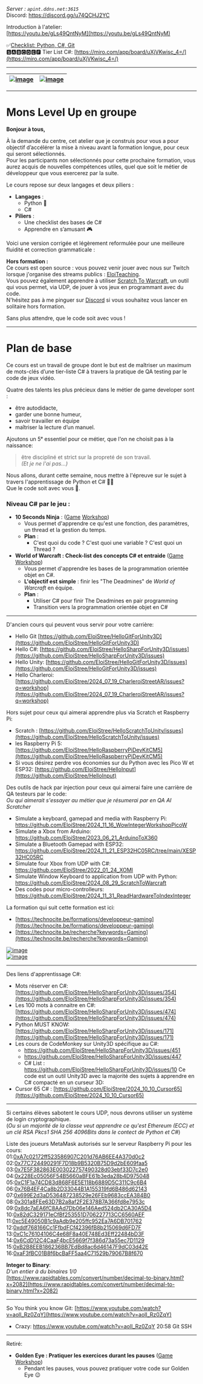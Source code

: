 _Server : `apint.ddns.net:3615`_  
Discord: https://discord.gg/u74QCHJ2YC  

Introduction à l'atelier:       
[https://youtu.be/gLs49QntNyM](https://youtu.be/gLs49QntNyM)    
  
✅[Checklist: Python, C#, Git](https://docs.google.com/spreadsheets/d/15BQ1OqLn9omeHH6yPuqSO0Ip6XeQ0CktMDebbJCkarU/edit?usp=sharing)   
🆂🅰🅱🅲🅳🅴🅵 Tier List C#: [https://miro.com/app/board/uXjVKwisc_4=/](https://miro.com/app/board/uXjVKwisc_4=/)  


--------------------------------

|[![image](https://github.com/user-attachments/assets/06381aed-d452-410f-bf3d-b915ec865dd5)](https://technocite.be) | [![image](https://github.com/user-attachments/assets/aeb7ae4c-a8a5-4c7a-8888-0d43c28c6320)](https://maracas-studio.com) |
| - | - |


--------------
# Mons Level Up en groupe

**Bonjour à tous,**

À la demande du centre, cet atelier que je construis pour vous a pour objectif d’accélérer la mise à niveau avant la formation longue, pour ceux qui seront sélectionnés.  
Pour les participants non sélectionnés pour cette prochaine formation, vous aurez acquis de nouvelles compétences utiles, quel que soit le métier de développeur que vous exercerez par la suite.  

Le cours repose sur deux langages et deux piliers :  
- **Langages** :  
  - Python 🐍 
  - C#  
- **Piliers** :  
  - Une checklist des bases de C#  
  - Apprendre en s’amusant 🎮  

Voici une version corrigée et légèrement reformulée pour une meilleure fluidité et correction grammaticale :  

**Hors formation :**    
Ce cours est open source : vous pouvez venir jouer avec nous sur Twitch lorsque j'organise des streams publics : [EloiTeaching](https://www.twitch.tv/eloiteaching).  
Vous pouvez également apprendre à utiliser [Scratch To Warcraft](https://github.com/EloiStree/2024_08_29_ScratchToWarcraft), un outil qui vous permet, via UDP, de jouer à vos jeux en programmant avec du code.  
N'hésitez pas à me pinguer sur [Discord](https://discord.com/invite/UuWWpQMEYh) si vous souhaitez vous lancer en solitaire hors formation.  


Sans plus attendre, que le code soit avec vous !  

--------------

# Plan de base


Ce cours est un travail de groupe dont le but est de maîtriser un maximum de mots-clés d’une tier-liste C# à travers la pratique de QA testing par le code de jeux vidéo.  

Quatre des talents les plus précieux dans le métier de game developer sont : 
- être autodidacte,
- garder une bonne humeur,
- savoir travailler en équipe
- maîtriser la lecture d’un manuel.
  
Ajoutons un 5ᵉ essentiel pour ce métier, que l'on ne choisit pas à la naissance:       
> être discipliné et strict sur la propreté de son travail.     
_(Et je ne l'ai pas...)_    
  

Nous allons, durant cette semaine, nous mettre à l'épreuve sur le sujet à travers l'apprentissage de Python et C# 🧙‍♂️  
Que le code soit avec vous 🔦.  


### **Niveau C# par le jeu :**  

- **10 Seconds Ninja** : ([Game](https://github.com/EloiStree/2025_02_03_MonsLevelUpInGroup/issues/3) [Workshop](https://github.com/EloiStree/2025_02_03_MonsLevelUpInGroup/issues/10))  
  - Vous permet d'apprendre ce qu'est une fonction, des paramètres, un thread et la gestion du temps.  
  - **Plan** :  
    - C'est quoi du code ? C'est quoi une variable ? C'est quoi un Thread ?
- **World of Warcraft : Check-list des concepts C# et entraide** ([Game](https://github.com/EloiStree/2025_02_03_MonsLevelUpInGroup/issues/8) [Workshop](https://github.com/EloiStree/2025_02_03_MonsLevelUpInGroup/issues/22))  
  - Vous permet d'apprendre les bases de la programmation orientée objet en C#.  
  - **L'objectif est simple** : finir les "The Deadmines" de *World of Warcraft* en équipe.  
  - **Plan** :  
    - Utiliser C# pour finir The Deadmines en pair programming  
    - Transition vers la programmation orientée objet en C#  


----------------------------

D'ancien cours qui peuvent vous servir pour votre carrière:
- Hello Git [https://github.com/EloiStree/HelloGitForUnity3D](https://github.com/EloiStree/HelloGitForUnity3D)
- Hello C#: [https://github.com/EloiStree/HelloSharpForUnity3D/issues](https://github.com/EloiStree/HelloSharpForUnity3D/issues)
- Hello Unity: [https://github.com/EloiStree/HelloGitForUnity3D/issues](https://github.com/EloiStree/HelloGitForUnity3D/issues)
- Hello Charleroi: [https://github.com/EloiStree/2024_07_19_CharleroiStreetAR/issues?q=workshop](https://github.com/EloiStree/2024_07_19_CharleroiStreetAR/issues?q=workshop)

Hors sujet pour ceux qui aimerai apprendre plus via Scratch et Raspberry Pi:
- Scratch : [https://github.com/EloiStree/HelloScratchToUnity/issues](https://github.com/EloiStree/HelloScratchToUnity/issues)
- les Raspberry Pi 5: [https://github.com/EloiStree/HelloRaspberryPiDevKitCM5](https://github.com/EloiStree/HelloRaspberryPiDevKitCM5)
- Si vous désirez perdre vos économies sur du Python avec les Pico W et ESP32: [https://github.com/EloiStree/HelloInput](https://github.com/EloiStree/HelloInput)
  

Des outils de hack par injection pour ceux qui aimerai faire une carrière de QA testeurs par le code:  
_Ou qui aimerait s'essayer au métier que je résumerai par en QA AI Scratcher_    
- Simulate a keyboard, gamepad and media with Raspberry Pi: https://github.com/EloiStree/2024_11_16_WowIntegerWorkshopPicoW  
- Simulate a Xbox from Arduino: https://github.com/EloiStree/2023_06_21_ArduinoToX360  
- Simulate a Bluetooth Gamepad with ESP32: https://github.com/EloiStree/2024_11_21_ESP32HC05RC/tree/main/XESP32HC05RC  
- Simulate four Xbox from UDP with C#: https://github.com/EloiStree/2022_01_24_XOMI  
- Simulate Window Keyboard to application from UDP with Python: https://github.com/EloiStree/2024_08_29_ScratchToWarcraft
- Des codes pour micro-controlleurs: https://github.com/EloiStree/2024_11_31_ReadHardwareToIndexInteger 


La formation qui suit cette formation est ici:
- [https://technocite.be/formations/developpeur-gaming](https://technocite.be/formations/developpeur-gaming)
- [https://technocite.be/recherche?keywords=Gaming](https://technocite.be/recherche?keywords=Gaming)
  
[![image](https://github.com/user-attachments/assets/7d45f303-4395-476a-8dac-dac379ad5d79)](https://technocite.be/formations/developpeur-gaming)    
[![image](https://github.com/user-attachments/assets/81f6e069-288b-4f35-95b2-67d82d39c4ba)](https://technocite.be/recherche?keywords=Gaming)     
    


-------------

Des liens d'apprentissage C#: 
- Mots réserver en C#: [https://github.com/EloiStree/HelloSharpForUnity3D/issues/354](https://github.com/EloiStree/HelloSharpForUnity3D/issues/354)
- Les 100 mots à connaitre en C#: [https://github.com/EloiStree/HelloSharpForUnity3D/issues/474](https://github.com/EloiStree/HelloSharpForUnity3D/issues/474)
- Python MUST KNOW: [https://github.com/EloiStree/HelloSharpForUnity3D/issues/171](https://github.com/EloiStree/HelloSharpForUnity3D/issues/171)
- Les cours de CodeMonkey sur Unity3D spécifique au C#: 
  - https://github.com/EloiStree/HelloSharpForUnity3D/issues/451
  - https://github.com/EloiStree/HelloSharpForUnity3D/issues/447
  - C# List : https://github.com/EloiStree/HelloSharpForUnity3D/issues/10
Ce code est un outil Unity3D avec la majorité des sujets à apprendre en C# compacté en un curseur 3D:
- Cursor 65 C# : [https://github.com/EloiStree/2024_10_10_Cursor65](https://github.com/EloiStree/2024_10_10_Cursor65)


----------------------




Si certains élèves sabotent le cours UDP, nous devrons utiliser un système de login cryptographique.  
(_Ou si un majorité de la classe veut apprendre ce qu'est Ethereum (ECC) et un clé RSA Pkcs1 SHA 256 4096Bits dans le contect de Python et C#_)

Liste des joueurs MetaMask autorisés sur le serveur Raspberry Pi pour les cours:   
01:[0xA7c02172ff523586907C201d76AB6EE4A370d0c2](https://etherscan.io/address/0xA7c02172ff523586907C201d76AB6EE4A370d0c2)  
02:[0x77C724490291F7D18b9B5320B75D9d2bE609faa5](https://etherscan.io/address/0x77C724490291F7D18b9B5320B75D9d2bE609faa5)  
03:[0x7E5F382863E003022757490328d03ebf33D7c2e0](https://etherscan.io/address/0x7E5F382863E003022757490328d03ebf33D7c2e0)  
04:[0x228Ec05056F54B5660aBFE61b3eda28b4D975048](https://etherscan.io/address/0x228Ec05056F54B5660aBFE61b3eda28b4D975048)  
05:[0xC1F1a74CD83d868F6E5E118b6889D5C311C9c6B4](https://etherscan.io/address/0xC1F1a74CD83d868F6E5E118b6889D5C311C9c6B4)  
06:[0x76B4EF4Ca8b2D33044B1A155319fd6B486d62143](https://etherscan.io/address/0x76B4EF4Ca8b2D33044B1A155319fd6B486d62143)  
07:[0x699E2d3aD536487238529e26FEb9683ccEA384B0](https://etherscan.io/address/0x699E2d3aD536487238529e26FEb9683ccEA384B0)  
08:[0x301a8FEe63D7B2a8af2F2E378B7A366fd8e7953c](https://etherscan.io/address/0x301a8FEe63D7B2a8af2F2E378B7A366fd8e7953c)  
09:[0x8dc7aEA6fC8AAd7Db06e146Aed524db2CA30A5D4](https://etherscan.io/address/0x8dc7aEA6fC8AAd7Db06e146Aed524db2CA30A5D4)  
10:[0x82dC329171eCfBf253551D706227713CC6560AEF](https://etherscan.io/address/0x82dC329171eCfBf253551D706227713CC6560AEF)  
11:[0xc5E49050B1c9aAdb9e205ffc952Ea7A6DB701762](https://etherscan.io/address/0xc5E49050B1c9aAdb9e205ffc952Ea7A6DB701762)  
12:[0xddf768166Cc1FfbdFCf42396fB8b215069d6FD7F](https://etherscan.io/address/0xddf768166Cc1FfbdFCf42396fB8b215069d6FD7F)  
13:[0xC1c76104106C4e68F8a40E748Ed3Eff22484bD3F](https://etherscan.io/address/0xC1c76104106C4e68F8a40E748Ed3Eff22484bD3F)  
14:[0x6CdD12C4CaaF4bcE5669f7f386d73a55ec7D1129](https://etherscan.io/address/0x6CdD12C4CaaF4bcE5669f7f386d73a55ec7D1129)  
15:[0xB2B8EEB186236BB7EdBd8ac6d46147F9dC03d42E](https://etherscan.io/address/0xB2B8EEB186236BB7EdBd8ac6d46147F9dC03d42E)  
16:[0xaF3fBC01B8f6bcBaFF5aa4C71529b79067B8f670](https://etherscan.io/address/0xaF3fBC01B8f6bcBaFF5aa4C71529b79067B8f670)  



**Integer to Binary**:    
_D'un entier à du binaires 1/0_      
[https://www.rapidtables.com/convert/number/decimal-to-binary.html?x=2082](https://www.rapidtables.com/convert/number/decimal-to-binary.html?x=2082)    




-------------


So You think you know Git: [https://www.youtube.com/watch?v=aolI_Rz0ZqY](https://www.youtube.com/watch?v=aolI_Rz0ZqY)
- Crazy: https://www.youtube.com/watch?v=aolI_Rz0ZqY 20:58 Git SSH

-------------

Retiré:
- **Golden Eye : Pratiquer les exercices durant les pauses** ([Game](https://github.com/EloiStree/2025_02_03_MonsLevelUpInGroup/issues/6) [Workshop](https://github.com/EloiStree/2025_02_03_MonsLevelUpInGroup/issues/15))  
  - Pendant les pauses, vous pouvez pratiquer votre code sur Golden Eye 😉
